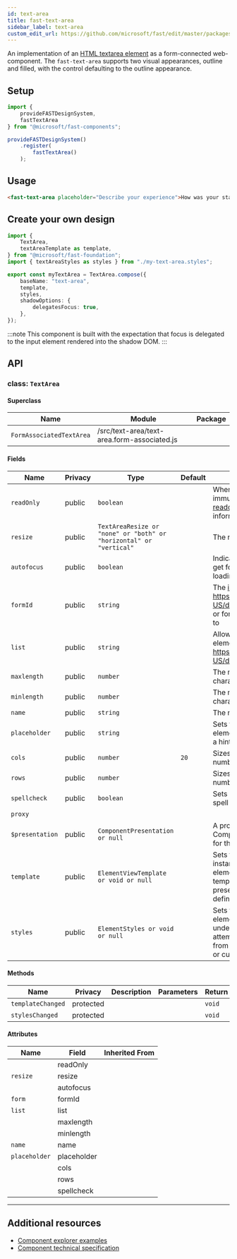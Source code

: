 ```yaml
---
id: text-area
title: fast-text-area
sidebar_label: text-area
custom_edit_url: https://github.com/microsoft/fast/edit/master/packages/web-components/fast-foundation/src/text-area/README.md
---
```


An implementation of an [HTML textarea element](https://developer.mozilla.org/en-US/docs/Web/HTML/Element/textarea) as a form-connected web-component. The `fast-text-area` supports two visual appearances, outline and filled, with the control defaulting to the outline appearance.

## Setup

```ts
import {
    provideFASTDesignSystem,
    fastTextArea
} from "@microsoft/fast-components";

provideFASTDesignSystem()
    .register(
        fastTextArea()
    );
```

## Usage

```html live
<fast-text-area placeholder="Describe your experience">How was your stay?</fast-text-area>
```

## Create your own design

```ts
import {
    TextArea,
    textAreaTemplate as template,
} from "@microsoft/fast-foundation";
import { textAreaStyles as styles } from "./my-text-area.styles";

export const myTextArea = TextArea.compose({
    baseName: "text-area",
    template,
    styles,
    shadowOptions: {
        delegatesFocus: true,
    },
});
```

:::note
This component is built with the expectation that focus is delegated to the input element rendered into the shadow DOM.
:::

## API



### class: `TextArea`

#### Superclass

| Name                     | Module                                      | Package |
| ------------------------ | ------------------------------------------- | ------- |
| `FormAssociatedTextArea` | /src/text-area/text-area.form-associated.js |         |

#### Fields

| Name            | Privacy | Type                                                               | Default | Description                                                                                                                                                                                              | Inherited From         |
| --------------- | ------- | ------------------------------------------------------------------ | ------- | -------------------------------------------------------------------------------------------------------------------------------------------------------------------------------------------------------- | ---------------------- |
| `readOnly`      | public  | `boolean`                                                          |         | When true, the control will be immutable by user interaction. See [readonly HTML attribute](https://developer.mozilla.org/en-US/docs/Web/HTML/Attributes/readonly) for more information.              |                        |
| `resize`        | public  | `TextAreaResize or "none" or "both" or "horizontal" or "vertical"` |         | The resize mode of the element.                                                                                                                                                                          |                        |
| `autofocus`     | public  | `boolean`                                                          |         | Indicates that this element should get focus after the page finishes loading.                                                                                                                            |                        |
| `formId`        | public  | `string`                                                           |         | The [id](https://developer.mozilla.org/en-US/docs/Web/HTML/Global\_attributes/id) of the {@link https://developer.mozilla.org/en-US/docs/Web/HTML/Element/form or form} the element is associated to |                        |
| `list`          | public  | `string`                                                           |         | Allows associating a [datalist](https://developer.mozilla.org/en-US/docs/Web/HTML/Element/datalist) to the element by {@link https://developer.mozilla.org/en-US/docs/Web/API/Element/id}.           |                        |
| `maxlength`     | public  | `number`                                                           |         | The maximum number of characters a user can enter.                                                                                                                                                       |                        |
| `minlength`     | public  | `number`                                                           |         | The minimum number of characters a user can enter.                                                                                                                                                       |                        |
| `name`          | public  | `string`                                                           |         | The name of the element.                                                                                                                                                                                 |                        |
| `placeholder`   | public  | `string`                                                           |         | Sets the placeholder value of the element, generally used to provide a hint to the user.                                                                                                                 |                        |
| `cols`          | public  | `number`                                                           | `20`    | Sizes the element horizontally by a number of character columns.                                                                                                                                         |                        |
| `rows`          | public  | `number`                                                           |         | Sizes the element vertically by a number of character rows.                                                                                                                                              |                        |
| `spellcheck`    | public  | `boolean`                                                          |         | Sets if the element is eligible for spell checking but the UA.                                                                                                                                           |                        |
| `proxy`         |         |                                                                    |         |                                                                                                                                                                                                          | FormAssociatedTextArea |
| `$presentation` | public  | `ComponentPresentation or null`                                    |         | A property which resolves the ComponentPresentation instance for the current component.                                                                                                                  | FoundationElement      |
| `template`      | public  | `ElementViewTemplate or void or null`                              |         | Sets the template of the element instance. When undefined, the element will attempt to resolve the template from the associated presentation or custom element definition.                               | FoundationElement      |
| `styles`        | public  | `ElementStyles or void or null`                                    |         | Sets the default styles for the element instance. When undefined, the element will attempt to resolve default styles from the associated presentation or custom element definition.                      | FoundationElement      |

#### Methods

| Name              | Privacy   | Description | Parameters | Return | Inherited From    |
| ----------------- | --------- | ----------- | ---------- | ------ | ----------------- |
| `templateChanged` | protected |             |            | `void` | FoundationElement |
| `stylesChanged`   | protected |             |            | `void` | FoundationElement |

#### Attributes

| Name          | Field       | Inherited From |
| ------------- | ----------- | -------------- |
|               | readOnly    |                |
| `resize`      | resize      |                |
|               | autofocus   |                |
| `form`        | formId      |                |
| `list`        | list        |                |
|               | maxlength   |                |
|               | minlength   |                |
| `name`        | name        |                |
| `placeholder` | placeholder |                |
|               | cols        |                |
|               | rows        |                |
|               | spellcheck  |                |

<hr/>


## Additional resources

* [Component explorer examples](https://explore.fast.design/components/fast-text-area)
* [Component technical specification](https://github.com/microsoft/fast/blob/master/packages/web-components/fast-foundation/src/text-area/text-area.spec.md)